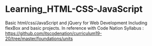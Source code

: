 # Learning_HTML-CSS-JavaScript
Basic html/css/JavaScript and jQuery for Web Development
Including flexBox and basic projects.
In reference with Code Nation Syllabus : https://github.com/itscodenation/curriculum19-20/tree/master/foundations/units
